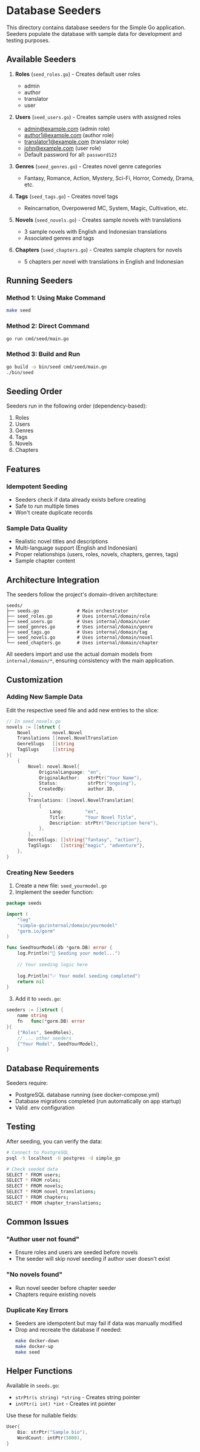 # Database Seeders

This directory contains database seeders for the Simple Go application. Seeders populate the database with sample data for development and testing purposes.

## Available Seeders

1. **Roles** (`seed_roles.go`) - Creates default user roles
   - admin
   - author
   - translator
   - user

2. **Users** (`seed_users.go`) - Creates sample users with assigned roles
   - admin@example.com (admin role)
   - author1@example.com (author role)
   - translator1@example.com (translator role)
   - john@example.com (user role)
   - Default password for all: `password123`

3. **Genres** (`seed_genres.go`) - Creates novel genre categories
   - Fantasy, Romance, Action, Mystery, Sci-Fi, Horror, Comedy, Drama, etc.

4. **Tags** (`seed_tags.go`) - Creates novel tags
   - Reincarnation, Overpowered MC, System, Magic, Cultivation, etc.

5. **Novels** (`seed_novels.go`) - Creates sample novels with translations
   - 3 sample novels with English and Indonesian translations
   - Associated genres and tags

6. **Chapters** (`seed_chapters.go`) - Creates sample chapters for novels
   - 5 chapters per novel with translations in English and Indonesian

## Running Seeders

### Method 1: Using Make Command
```bash
make seed
```

### Method 2: Direct Command
```bash
go run cmd/seed/main.go
```

### Method 3: Build and Run
```bash
go build -o bin/seed cmd/seed/main.go
./bin/seed
```

## Seeding Order

Seeders run in the following order (dependency-based):
1. Roles
2. Users
3. Genres
4. Tags
5. Novels
6. Chapters

## Features

### Idempotent Seeding
- Seeders check if data already exists before creating
- Safe to run multiple times
- Won't create duplicate records

### Sample Data Quality
- Realistic novel titles and descriptions
- Multi-language support (English and Indonesian)
- Proper relationships (users, roles, novels, chapters, genres, tags)
- Sample chapter content

## Architecture Integration

The seeders follow the project's domain-driven architecture:

```
seeds/
├── seeds.go              # Main orchestrator
├── seed_roles.go         # Uses internal/domain/role
├── seed_users.go         # Uses internal/domain/user
├── seed_genres.go        # Uses internal/domain/genre
├── seed_tags.go          # Uses internal/domain/tag
├── seed_novels.go        # Uses internal/domain/novel
└── seed_chapters.go      # Uses internal/domain/chapter
```

All seeders import and use the actual domain models from `internal/domain/*`, ensuring consistency with the main application.

## Customization

### Adding New Sample Data

Edit the respective seed file and add new entries to the slice:

```go
// In seed_novels.go
novels := []struct {
    Novel        novel.Novel
    Translations []novel.NovelTranslation
    GenreSlugs   []string
    TagSlugs     []string
}{
    {
        Novel: novel.Novel{
            OriginalLanguage: "en",
            OriginalAuthor:   strPtr("Your Name"),
            Status:           strPtr("ongoing"),
            CreatedBy:        author.ID,
        },
        Translations: []novel.NovelTranslation{
            {
                Lang:        "en",
                Title:       "Your Novel Title",
                Description: strPtr("Description here"),
            },
        },
        GenreSlugs: []string{"fantasy", "action"},
        TagSlugs:   []string{"magic", "adventure"},
    },
}
```

### Creating New Seeders

1. Create a new file: `seed_yourmodel.go`
2. Implement the seeder function:

```go
package seeds

import (
    "log"
    "simple-go/internal/domain/yourmodel"
    "gorm.io/gorm"
)

func SeedYourModel(db *gorm.DB) error {
    log.Println("🌱 Seeding your model...")
    
    // Your seeding logic here
    
    log.Println("✅ Your model seeding completed")
    return nil
}
```

3. Add it to `seeds.go`:

```go
seeders := []struct {
    name string
    fn   func(*gorm.DB) error
}{
    {"Roles", SeedRoles},
    // ... other seeders
    {"Your Model", SeedYourModel},
}
```

## Database Requirements

Seeders require:
- PostgreSQL database running (see docker-compose.yml)
- Database migrations completed (run automatically on app startup)
- Valid .env configuration

## Testing

After seeding, you can verify the data:

```bash
# Connect to PostgreSQL
psql -h localhost -U postgres -d simple_go

# Check seeded data
SELECT * FROM users;
SELECT * FROM roles;
SELECT * FROM novels;
SELECT * FROM novel_translations;
SELECT * FROM chapters;
SELECT * FROM chapter_translations;
```

## Common Issues

### "Author user not found"
- Ensure roles and users are seeded before novels
- The seeder will skip novel seeding if author user doesn't exist

### "No novels found"
- Run novel seeder before chapter seeder
- Chapters require existing novels

### Duplicate Key Errors
- Seeders are idempotent but may fail if data was manually modified
- Drop and recreate the database if needed:
  ```bash
  make docker-down
  make docker-up
  make seed
  ```

## Helper Functions

Available in `seeds.go`:

- `strPtr(s string) *string` - Creates string pointer
- `intPtr(i int) *int` - Creates int pointer

Use these for nullable fields:

```go
User{
    Bio: strPtr("Sample bio"),
    WordCount: intPtr(5000),
}
```
